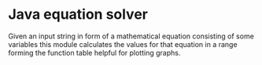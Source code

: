 # Java equation solver
Given an input string in form of a mathematical equation consisting of some variables this module calculates the values for that equation in a range forming the function table helpful for plotting graphs.
